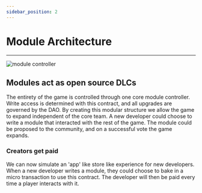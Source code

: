 ```yaml
---
sidebar_position: 2
---
```


# Module Architecture
---

![module controller](/img/game/module-controller.png)

## Modules act as open source DLCs

The entirety of the game is controlled through one core module controller. Write access is determined with this contract, and all upgrades are governed by the DAO. By creating this modular structure we allow the game to expand independent of the core team. A new developer could choose to write a module that interacted with the rest of the game. The module could be proposed to the community, and on a successful vote the game expands.

### Creators get paid

We can now simulate an 'app' like store like experience for new developers. When a new developer writes a module, they could choose to bake in a micro transaction to use this contract. The developer will then be paid every time a player interacts with it.

